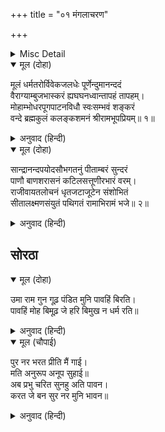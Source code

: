 +++
title = "०१ मंगलाचरण"

+++


<details><summary>Misc Detail</summary>

श्लोक
</details>

<details open><summary>मूल (दोहा)</summary>

मूलं धर्मतरोर्विवेकजलधेः पूर्णेन्दुमानन्ददं  
वैराग्याम्बुजभास्करं ह्यघघनध्वान्तापहं तापहम्।  
मोहाम्भोधरपूगपाटनविधौ स्वःसम्भवं शङ्करं  
वन्दे ब्रह्मकुलं कलङ्कशमनं श्रीरामभूपप्रियम्॥ १॥
</details>

<details><summary>अनुवाद (हिन्दी)</summary>

धर्मरूपी वृक्षाचे मूळ, विवेकरूपी समुद्राला आनंदित करणारे पूर्णचंद्र, वैराग्यरूपी कमळाला विकसित करणारे सूर्य, पापरूपी घोर अंधकार समूळ नष्ट करणारे, तिन्ही ताप हरण करणारे, मोहरूपी मेघांच्या समूहाला छिन्न-भिन्न करण्याच्या क्रियेमध्ये आकाशात उत्पन्न होणाऱ्या वाऱ्यासारखे, ब्रह्मदेवांचे आत्मज, कलंकनाशक आणि महाराज श्रीरामचंद्रांना प्रिय अशा श्रीशंकरांना मी वंदन करतो.॥ १॥
</details>

<details open><summary>मूल (दोहा)</summary>

सान्द्रानन्दपयोदसौभगतनुं पीताम्बरं सुन्दरं  
पाणौ बाणशरासनं कटिलसत्तूणीरभारं वरम्।  
राजीवायतलोचनं धृतजटाजूटेन संशोभितं  
सीतालक्ष्मणसंयुतं पथिगतं रामाभिरामं भजे॥ २॥
</details>

<details><summary>अनुवाद (हिन्दी)</summary>

ज्यांचे शरीर सजल मेघांसारखे सुंदर, श्यामल आणि आनंदघन आहे, ज्यांनी सुंदर वल्कलाचे पीतांबर धारण केले आहे, ज्यांच्या हातांमध्ये धनुष्य-बाण आहेत, ज्यांच्या कमरेला उत्तम भाते शोभून दिसत आहेत, ज्यांचे कमलासमान विशाल नेत्र आहेत आणि ज्यांनी मस्तकावर जटाजूट धारण केला आहे, त्या अत्यंत शोभायमान श्रीसीता व लक्ष्मण यांच्यासह मार्गाने निघालेल्या आनंद देणाऱ्या श्रीरामचंद्रांना मी भजतो.॥ २॥
</details>

## सोरठा


<details open><summary>मूल (दोहा)</summary>

उमा राम गुन गूढ़ पंडित मुनि पावहिं बिरति।  
पावहिं मोह बिमूढ़ जे हरि बिमुख न धर्म रति॥
</details>

<details><summary>अनुवाद (हिन्दी)</summary>

श्रीशंकर म्हणतात, ‘हे पार्वती, श्रीरामांचे गुण गूढ आहेत. पंडित व मुनी ते जाणून वैराग्य प्राप्त करतात. परंतु जे लोक भगवंतांशी विन्मुख असतात आणि ज्यांना धर्माबद्दल प्रेम नाही, ते महामूर्ख लोक त्यांची लीला ऐकून त्यावर विश्वास ठेवत नाहीत.॥ १॥
</details>

<details open><summary>मूल (चौपाई)</summary>

पुर नर भरत प्रीति मैं गाई।  
मति अनुरूप अनूप सुहाई॥  
अब प्रभु चरित सुनहु अति पावन।  
करत जे बन सुर नर मुनि भावन॥
</details>

<details><summary>अनुवाद (हिन्दी)</summary>

अयोध्या व मिथिलावासींच्या तसेच भरताच्या अनुपम आणि सुंदर प्रेमाचे गायन मी आपल्या बुद्धीप्रमाणे केले. आता देव, मनुष्य आणि मुनी यांच्या मनाला आवडणारे प्रभू श्रीरामचंद्रांचे वनात घडलेले अत्यंत पवित्र चरित्र ऐक.॥ १॥
</details>
